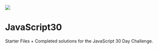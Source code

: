 ![](https://javascript30.com/images/JS3-social-share.png)

# JavaScript30

Starter Files + Completed solutions for the JavaScript 30 Day Challenge. 
